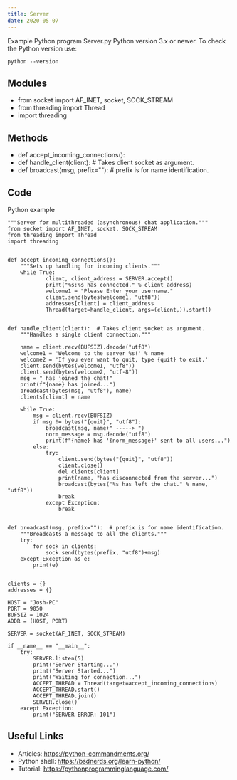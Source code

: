 ```yaml
---
title: Server
date: 2020-05-07
---
```

Example Python program Server.py
Python version 3.x or newer.
To check the Python version use:

    python --version

## Modules

* from socket import AF_INET, socket, SOCK_STREAM
* from threading import Thread
* import threading

## Methods

* def accept_incoming_connections():
* def handle_client(client):  # Takes client socket as argument.
* def broadcast(msg, prefix=""):  # prefix is for name identification.

## Code

Python example

    """Server for multithreaded (asynchronous) chat application."""
    from socket import AF_INET, socket, SOCK_STREAM
    from threading import Thread
    import threading
    
    
    def accept_incoming_connections():
        """Sets up handling for incoming clients."""
        while True:
                client, client_address = SERVER.accept()
                print("%s:%s has connected." % client_address)
                welcome1 = "Please Enter your username."
                client.send(bytes(welcome1, "utf8"))
                addresses[client] = client_address
                Thread(target=handle_client, args=(client,)).start()
    
    
    def handle_client(client):  # Takes client socket as argument.
        """Handles a single client connection."""
    
        name = client.recv(BUFSIZ).decode("utf8")
        welcome1 = 'Welcome to the server %s!' % name
        welcome2 = 'If you ever want to quit, type {quit} to exit.'
        client.send(bytes(welcome1, "utf8"))
        client.send(bytes(welcome2, "utf-8"))
        msg = " has joined the chat!"
        print(f"{name} has joined...")
        broadcast(bytes(msg, "utf8"), name)
        clients[client] = name
    
        while True:
            msg = client.recv(BUFSIZ)
            if msg != bytes("{quit}", "utf8"):
                broadcast(msg, name+" -----> ")
                norm_message = msg.decode("utf8")
                print(f"{name} has '{norm_message}' sent to all users...")
            else:
                try:
                    client.send(bytes("{quit}", "utf8"))
                    client.close()
                    del clients[client]
                    print(name, "has disconnected from the server...")
                    broadcast(bytes("%s has left the chat." % name, "utf8"))
                    break
                except Exception:
                    break
    
    
    def broadcast(msg, prefix=""):  # prefix is for name identification.
        """Broadcasts a message to all the clients."""
        try:
            for sock in clients:
                sock.send(bytes(prefix, "utf8")+msg)
        except Exception as e:
            print(e)
    
    
    clients = {}
    addresses = {}
    
    HOST = "Josh-PC"
    PORT = 9050
    BUFSIZ = 1024
    ADDR = (HOST, PORT)
    
    SERVER = socket(AF_INET, SOCK_STREAM)
    
    if __name__ == "__main__":
        try:
            SERVER.listen(5)
            print("Server Starting...")
            print("Server Started...")
            print("Waiting for connection...")
            ACCEPT_THREAD = Thread(target=accept_incoming_connections)
            ACCEPT_THREAD.start()
            ACCEPT_THREAD.join()
            SERVER.close()
        except Exception:
            print("SERVER ERROR: 101")

## Useful Links

- Articles: https://python-commandments.org/
- Python shell: https://bsdnerds.org/learn-python/
- Tutorial: https://pythonprogramminglanguage.com/
